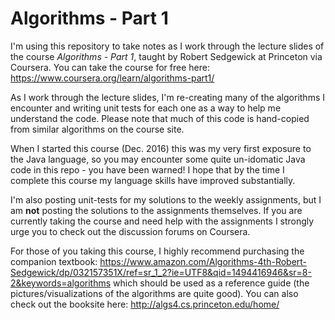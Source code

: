 # Algorithms - Part 1
I'm using this repository to take notes as I work through the lecture slides of the course *Algorithms - Part 1*, taught by Robert Sedgewick at Princeton via Coursera. You can take the course for free here: https://www.coursera.org/learn/algorithms-part1/

As I work through the lecture slides, I'm re-creating many of the algorithms I encounter and writing unit tests for each one as a way to help me understand the code. Please note that much of this code is hand-copied from similar algorithms on the course site. 

When I started this course (Dec. 2016) this was my very first exposure to the Java language, so you may encounter some quite un-idomatic Java code in this repo - you have been warned! I hope that by the time I complete this course my language skills have improved substantially.

I'm also posting unit-tests for my solutions to the weekly assignments, but I am **not** posting the solutions to the assignments themselves. If you are currently taking the course and need help with the assignments I strongly urge you to check out the discussion forums on Coursera. 

For those of you taking this course, I highly recommend purchasing the companion textbook: https://www.amazon.com/Algorithms-4th-Robert-Sedgewick/dp/032157351X/ref=sr_1_2?ie=UTF8&qid=1494416946&sr=8-2&keywords=algorithms which should be used as a reference guide (the pictures/visualizations of the algorithms are quite good). You can also check out the booksite here: http://algs4.cs.princeton.edu/home/